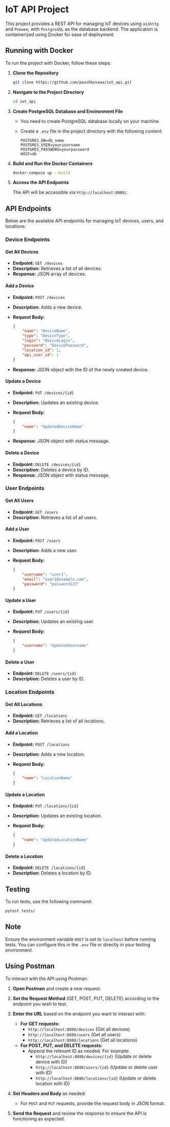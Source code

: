# IoT API Project

This project provides a REST API for managing IoT devices using `aiohttp` and `Peewee`, with `PostgreSQL` as the database backend. The application is containerized using Docker for ease of deployment.

## Running with Docker

To run the project with Docker, follow these steps:

1. **Clone the Repository**

    ```bash
    git clone https://github.com/paashkovaaa/iot_api.git
    ```

2. **Navigate to the Project Directory**

    ```bash
    cd iot_api
    ```

3. **Create PostgreSQL Database and Environment File**

    - You need to create PostgreSQL database locally on your machine. 
    - Create a `.env` file in the project directory with the following content:

      ```dotenv
      POSTGRES_DB=db_name
      POSTGRES_USER=yourusername
      POSTGRES_PASSWORD=yourpassword
      HOST=db
      ```

4. **Build and Run the Docker Containers**

    ```bash
    docker-compose up --build
    ```

5. **Access the API Endpoints**

    The API will be accessible via `http://localhost:8080/`.

## API Endpoints

Below are the available API endpoints for managing IoT devices, users, and locations:

### Device Endpoints

#### Get All Devices

- **Endpoint:** `GET /devices`
- **Description:** Retrieves a list of all devices.
- **Response:** JSON array of devices.

#### Add a Device

- **Endpoint:** `POST /devices`
- **Description:** Adds a new device.
- **Request Body:**

    ```json
    {
        "name": "DeviceName",
        "type": "DeviceType",
        "login": "DeviceLogin",
        "password": "DevicePassword",
        "location_id": 1,
        "api_user_id": 1
    }
    ```

- **Response:** JSON object with the ID of the newly created device.

#### Update a Device

- **Endpoint:** `PUT /devices/{id}`
- **Description:** Updates an existing device.
- **Request Body:**

    ```json
    {
        "name": "UpdatedDeviceName"
    }
    ```

- **Response:** JSON object with status message.

#### Delete a Device

- **Endpoint:** `DELETE /devices/{id}`
- **Description:** Deletes a device by ID.
- **Response:** JSON object with status message.

### User Endpoints

#### Get All Users

- **Endpoint:** `GET /users`
- **Description:** Retrieves a list of all users.

#### Add a User

- **Endpoint:** `POST /users`
- **Description:** Adds a new user.
- **Request Body:**

    ```json
    {
        "username": "user1",
        "email": "user1@example.com",
        "password": "password123"
    }
    ```

#### Update a User

- **Endpoint:** `PUT /users/{id}`
- **Description:** Updates an existing user.
- **Request Body:**

    ```json
    {
        "username": "UpdatedUsername"
    }
    ```

#### Delete a User

- **Endpoint:** `DELETE /users/{id}`
- **Description:** Deletes a user by ID.

### Location Endpoints

#### Get All Locations

- **Endpoint:** `GET /locations`
- **Description:** Retrieves a list of all locations.

#### Add a Location

- **Endpoint:** `POST /locations`
- **Description:** Adds a new location.
- **Request Body:**

    ```json
    {
        "name": "LocationName"
    }
    ```

#### Update a Location

- **Endpoint:** `PUT /locations/{id}`
- **Description:** Updates an existing location.
- **Request Body:**

    ```json
    {
        "name": "UpdatedLocationName"
    }
    ```

#### Delete a Location

- **Endpoint:** `DELETE /locations/{id}`
- **Description:** Deletes a location by ID.

## Testing

To run tests, use the following command:

```bash
pytest tests/
```

## Note

Ensure the environment variable `HOST` is set to `localhost` before running tests. You can configure this in the `.env` file or directly in your testing environment.

## Using Postman

To interact with the API using Postman:

1. **Open Postman** and create a new request.

2. **Set the Request Method** (GET, POST, PUT, DELETE) according to the endpoint you wish to test.

3. **Enter the URL** based on the endpoint you want to interact with:
     - **For GET requests:** 
        - `http://localhost:8080/devices` (Get all devices)
        - `http://localhost:8080/users` (Get all users)
        - `http://localhost:8080/locations` (Get all locations)
    - **For POST, PUT, and DELETE requests:** 
        - Append the relevant ID as needed. For example:
            - `http://localhost:8080/devices/{id}` (Update or delete device with ID)
            - `http://localhost:8080/users/{id}` (Update or delete user with ID)
            - `http://localhost:8080/locations/{id}` (Update or delete location with ID)

4. **Set Headers and Body** as needed:
    - For `POST` and `PUT` requests, provide the request body in JSON format.

5. **Send the Request** and review the response to ensure the API is functioning as expected.
